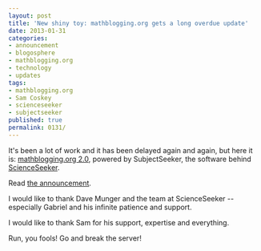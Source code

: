 ```yaml
---
layout: post
title: 'New shiny toy: mathblogging.org gets a long overdue update'
date: 2013-01-31
categories:
- announcement
- blogosphere
- mathblogging.org
- technology
- updates
tags:
- mathblogging.org
- Sam Coskey
- scienceseeker
- subjectseeker
published: true
permalink: 0131/
---
```


It's been a lot of work and it has been delayed again and again, but here it is: [mathblogging.org 2.0](http://www.mathblogging.org), powered by SubjectSeeker, the software behind [ScienceSeeker](http://scienceseeker.org).

Read [the announcement](http://mathblogging.wordpress.com/2013/01/31/welcome-to-the-new-mathblogging-org/).

I would like to thank Dave Munger and the team at ScienceSeeker -- especially Gabriel and his infinite patience and support.

I would like to thank Sam for his support, expertise and everything.

Run, you fools! Go and break the server!
